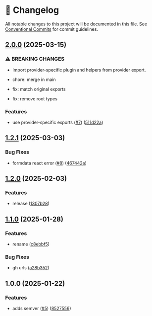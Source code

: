 <!-- markdownlint-disable --><!-- textlint-disable -->

# 📓 Changelog

All notable changes to this project will be documented in this file. See
[Conventional Commits](https://conventionalcommits.org) for commit guidelines.

## [2.0.0](https://github.com/sanity-io/form-toolkit/compare/v1.2.1...v2.0.0) (2025-03-15)

### ⚠ BREAKING CHANGES

- Import provider-specific plugin and helpers from provider export.

- chore: merge in main

- fix: match original exports

- fix: remove root types

### Features

- use provider-specific exports ([#7](https://github.com/sanity-io/form-toolkit/issues/7)) ([511d22a](https://github.com/sanity-io/form-toolkit/commit/511d22a9a639708d895124e950e80ec27d5d11f3))

## [1.2.1](https://github.com/sanity-io/form-toolkit/compare/v1.2.0...v1.2.1) (2025-03-03)

### Bug Fixes

- formdata react error ([#8](https://github.com/sanity-io/form-toolkit/issues/8)) ([467442a](https://github.com/sanity-io/form-toolkit/commit/467442a21c34c10ae2e14343a34e08dde833addb))

## [1.2.0](https://github.com/sanity-io/form-toolkit/compare/v1.1.0...v1.2.0) (2025-02-03)

### Features

- release ([1307b28](https://github.com/sanity-io/form-toolkit/commit/1307b2863a5c93da14a5ccd1935848036966e73a))

## [1.1.0](https://github.com/sanity-io/form-toolkit/compare/v1.0.0...v1.1.0) (2025-01-28)

### Features

- rename ([c8ebbf5](https://github.com/sanity-io/form-toolkit/commit/c8ebbf5805988fd8067b5dea570a37371a9134b9))

### Bug Fixes

- gh urls ([a28b352](https://github.com/sanity-io/form-toolkit/commit/a28b3527f309e01b1b6b099af2d90ce1df360960))

## 1.0.0 (2025-01-22)

### Features

- adds semver ([#5](https://github.com/sanity-io/sanity-plugin-form-toolkit/issues/5)) ([8527556](https://github.com/sanity-io/sanity-plugin-form-toolkit/commit/8527556f956a5d439d624d5b4fbb788325ce41f1))
